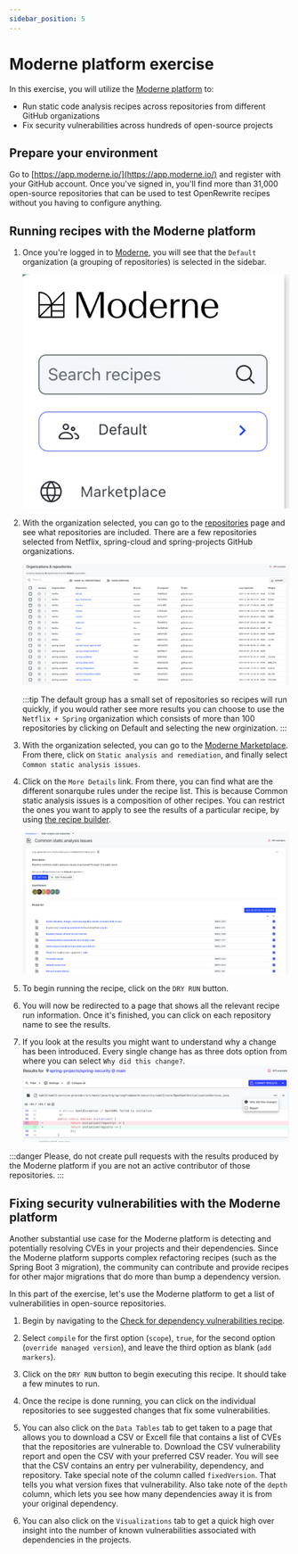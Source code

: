```yaml
---
sidebar_position: 5
---
```


# Moderne platform exercise

In this exercise, you will utilize the [Moderne platform](https://app.moderne.io/) to:

* Run static code analysis recipes across repositories from different GitHub organizations
* Fix security vulnerabilities across hundreds of open-source projects

## Prepare your environment

Go to [https://app.moderne.io/](https://app.moderne.io/) and register with your GitHub account. Once you've signed in,
you'll find more than 31,000 open-source repositories that can be used to test OpenRewrite recipes without you having to
configure anything.

## Running recipes with the Moderne platform

1. Once you're logged in to [Moderne](https://app.moderne.io/), you will see that the `Default` organization (a grouping of repositories)
   is selected in the sidebar.

   ![context menu](assets/menu.png)

2. With the organization selected, you can go to the [repositories](https://app.moderne.io/organizations) page
   and see what repositories are included. There are a few repositories selected from Netflix, spring-cloud
   and spring-projects GitHub organizations.

   ![organizations](assets/organizations.png)

   :::tip
   The default group has a small set of repositories so recipes will run quickly, if you would rather see more results you
   can choose to use the `Netflix + Spring` organization which consists of more than 100 repositories
   by clicking on Default and selecting the new orginization.
   :::
   
3. With the organization selected, you can go to the [Moderne Marketplace](https://app.moderne.io/marketplace). From there, click on
   `Static analysis and remediation`, and finally select `Common static analysis issues`.

4. Click on the `More Details` link. From there, you can find what are the different sonarqube rules under the recipe list. This is because
   Common static analysis issues is a composition of other recipes. You can restrict the ones you want to apply to see the results
   of a particular recipe, by using [the recipe builder](https://app.moderne.io/recipes/builder).

   ![recipe](assets/common-static-analysis.png)
5. To begin running the recipe, click on the `DRY RUN` button.

6. You will now be redirected to a page that shows all the relevant recipe run information. Once it's finished, you
   can click on each repository name to see the results.

7. If you look at the results you might want to understand why a change has been introduced. Every single change has as three dots
   option from where you can select `Why did this change?`.
   ![recipe](assets/why-change.png)

:::danger
Please, do not create pull requests with the results produced by the Moderne platform if you are not an active contributor of those
repositories.
:::

## Fixing security vulnerabilities with the Moderne platform

Another substantial use case for the Moderne platform is detecting and potentially resolving CVEs in your projects and
their dependencies. Since the Moderne platform supports complex refactoring recipes (such as the Spring Boot 3
migration), the community can contribute and provide recipes for other major migrations that do more than bump a
dependency version.

In this part of the exercise, let's use the Moderne platform to get a list of vulnerabilities in open-source
repositories.

1. Begin by navigating to
   the [Check for dependency vulnerabilities recipe](https://app.moderne.io/recipes/org.openrewrite.java.dependencies.DependencyVulnerabilityCheck
   ).

2. Select `compile` for the first option (`scope`), `true`, for the second option (`override managed version`), and
   leave the third option as blank (`add markers`).

3. Click on the `DRY RUN` button to begin executing this recipe. It should take a few minutes to run.

4. Once the recipe is done running, you can click on the individual repositories to see suggested changes that fix some
   vulnerabilities.

5. You can also click on the `Data Tables` tab to get taken to a page that allows you to download a CSV or Excell file that contains a
   list of CVEs that the repositories are vulnerable to. Download the CSV vulnerability report and open the CSV with
   your preferred CSV reader. You will see that the CSV contains an entry per vulnerability, dependency, and repository.
   Take special note of the column called `fixedVersion`. That tells you what version fixes that vulnerability. Also
   take note of the `depth` column, which lets you see how many dependencies away it is from your original dependency.

6. You can also click on the `Visualizations` tab to get a quick high over insight into the number of known
   vulnerabilities associated with dependencies in the projects.

